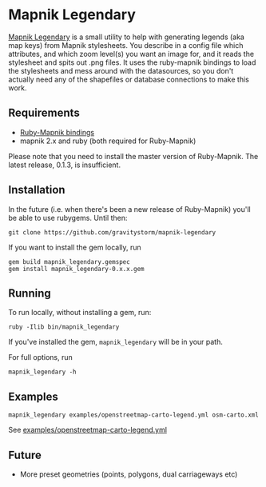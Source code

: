 # Mapnik Legendary

[Mapnik Legendary](https://github.com/gravitystorm/mapnik-legendary) is a small utility to help with generating legends (aka map keys) from Mapnik stylesheets. You describe in a config file which attributes, and which zoom level(s) you want an image for, and it reads the stylesheet and spits out .png files. It uses the ruby-mapnik bindings to load the stylesheets and mess around with the datasources, so you don't actually need any of the shapefiles or database connections to make this work.

## Requirements

* [Ruby-Mapnik bindings](https://github.com/mapnik/Ruby-Mapnik)
* mapnik 2.x and ruby (both required for Ruby-Mapnik)

Please note that you need to install the master version of Ruby-Mapnik. The latest release, 0.1.3, is insufficient.

## Installation

In the future (i.e. when there's been a new release of Ruby-Mapnik) you'll be able to use rubygems. Until then:

`git clone https://github.com/gravitystorm/mapnik-legendary`

If you want to install the gem locally, run

```
gem build mapnik_legendary.gemspec
gem install mapnik_legendary-0.x.x.gem
```

## Running

To run locally, without installing a gem, run:

`ruby -Ilib bin/mapnik_legendary`

If you've installed the gem, `mapnik_legendary` will be in your path.

For full options, run

`mapnik_legendary -h`

## Examples

`mapnik_legendary examples/openstreetmap-carto-legend.yml osm-carto.xml`

See [examples/openstreetmap-carto-legend.yml](examples/openstreetmap-carto-legend.yml)

## Future

* More preset geometries (points, polygons, dual carriageways etc)
